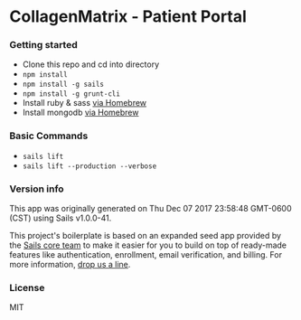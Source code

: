 # CollagenMatrix - Patient Portal

### Getting started
- Clone this repo and cd into directory
- `npm install`
- `npm install -g sails`
- `npm install -g grunt-cli`
- Install ruby & sass [via Homebrew](https://www.ruby-lang.org/en/documentation/installation/#homebrew)
- Install mongodb [via Homebrew](https://docs.mongodb.com/manual/tutorial/install-mongodb-on-os-x/#std-label-brew-installs-dbtools)

### Basic Commands
- `sails lift`
- `sails lift --production --verbose`

### Version info

This app was originally generated on Thu Dec 07 2017 23:58:48 GMT-0600 (CST) using Sails v1.0.0-41.

<!-- Internally, Sails used [`sails-generate@1.12.3`](https://github.com/balderdashy/sails-generate/tree/v1.0.0-41/lib/core-generators/new).-->


This project's boilerplate is based on an expanded seed app provided by the [Sails core team](https://sailsjs.com/about) to make it easier for you to build on top of ready-made features like authentication, enrollment, email verification, and billing.  For more information, [drop us a line](https://sailsjs.com/support).


<!--
Note:  Generators are usually run using the globally-installed `sails` CLI (command-line interface).  This CLI version is _environment-specific_ rather than app-specific, thus over time, as a project's dependencies are upgraded or the project is worked on by different developers on different computers using different versions of Node.js, the Sails dependency in its package.json file may differ from the globally-installed Sails CLI release it was originally generated with.  (Be sure to always check out the relevant [upgrading guides](https://sailsjs.com/upgrading) before upgrading the version of Sails used by your app.  If you're stuck, [get help here](https://sailsjs.com/support).)
-->

### License

MIT
